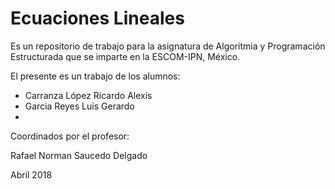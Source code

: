 # Ecuaciones Lineales

Es un repositorio de trabajo para 
la asignatura de 
Algoritmia y Programación Estructurada 
que se imparte en la ESCOM-IPN, México.

El presente es un trabajo de los alumnos:

* Carranza López Ricardo Alexis
* Garcia Reyes Luis Gerardo 
*

Coordinados por el profesor:

Rafael Norman Saucedo Delgado

Abril 2018
